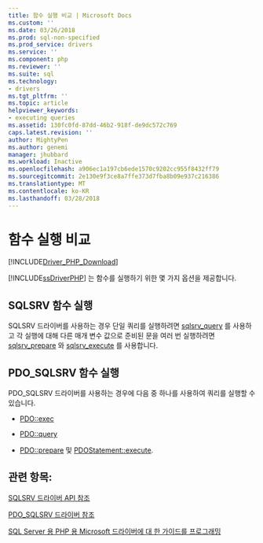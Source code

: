 ```yaml
---
title: 함수 실행 비교 | Microsoft Docs
ms.custom: ''
ms.date: 03/26/2018
ms.prod: sql-non-specified
ms.prod_service: drivers
ms.service: ''
ms.component: php
ms.reviewer: ''
ms.suite: sql
ms.technology:
- drivers
ms.tgt_pltfrm: ''
ms.topic: article
helpviewer_keywords:
- executing queries
ms.assetid: 130fc0fd-87dd-46b2-918f-de9dc572c769
caps.latest.revision: ''
author: MightyPen
ms.author: genemi
manager: jhubbard
ms.workload: Inactive
ms.openlocfilehash: a906ec1a197cb6ede1570c9202cc955f8432ff79
ms.sourcegitcommit: 2e130e9f3ce8a7ffe373d7fba8b09e937c216386
ms.translationtype: MT
ms.contentlocale: ko-KR
ms.lasthandoff: 03/28/2018
---
```

# <a name="comparing-execution-functions"></a>함수 실행 비교
[!INCLUDE[Driver_PHP_Download](../../includes/driver_php_download.md)]

[!INCLUDE[ssDriverPHP](../../includes/ssdriverphp_md.md)] 는 함수를 실행하기 위한 몇 가지 옵션을 제공합니다.  

## <a name="sqlsrv-execution-functions"></a>SQLSRV 함수 실행  
SQLSRV 드라이버를 사용하는 경우 단일 쿼리를 실행하려면 [sqlsrv_query](../../connect/php/sqlsrv-query.md) 를 사용하고 각 실행에 대해 다른 매개 변수 값으로 준비된 문을 여러 번 실행하려면 [sqlsrv_prepare](../../connect/php/sqlsrv-prepare.md) 와 [sqlsrv_execute](../../connect/php/sqlsrv-execute.md) 를 사용합니다.  

## <a name="pdosqlsrv-execution-functions"></a>PDO_SQLSRV 함수 실행 
PDO_SQLSRV 드라이버를 사용하는 경우에 다음 중 하나를 사용하여 쿼리를 실행할 수 있습니다.  
  
-   [PDO::exec](../../connect/php/pdo-exec.md)  
  
-   [PDO::query](../../connect/php/pdo-query.md)  
  
-   [PDO::prepare](../../connect/php/pdo-prepare.md) 및 [PDOStatement::execute](../../connect/php/pdostatement-execute.md).  
  
## <a name="see-also"></a>관련 항목:  
[SQLSRV 드라이버 API 참조](../../connect/php/sqlsrv-driver-api-reference.md)

[PDO_SQLSRV 드라이버 참조](../../connect/php/pdo-sqlsrv-driver-reference.md)

[SQL Server 용 PHP 용 Microsoft 드라이버에 대 한 가이드를 프로그래밍](../../connect/php/programming-guide-for-php-sql-driver.md)
  
